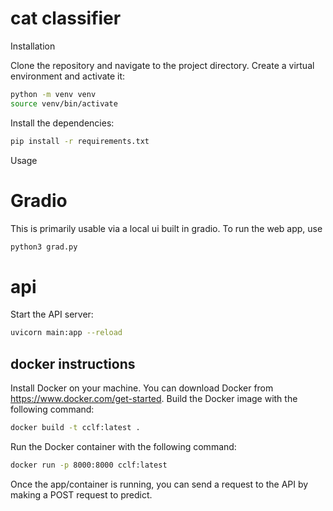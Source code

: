# cat classifier 

Installation

Clone the repository and navigate to the project directory.
Create a virtual environment and activate it:

```bash
python -m venv venv
source venv/bin/activate
```
Install the dependencies:

```bash
pip install -r requirements.txt
```
Usage




# Gradio
This is primarily usable via a local ui built in gradio. To run the web app, use 

```python
python3 grad.py
```



# api
Start the API server:

```bash
uvicorn main:app --reload
```


## docker instructions
Install Docker on your machine. You can download Docker from https://www.docker.com/get-started.
Build the Docker image with the following command:

```bash
docker build -t cclf:latest .
```
Run the Docker container with the following command:

```bash
docker run -p 8000:8000 cclf:latest
```

Once the app/container is running, you can send a request to the API by making a POST request to predict.

